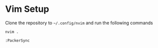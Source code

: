 # Vim Setup

Clone the repository to `~/.config/nvim` and run the following commands

```
nvim .

:PackerSync
```

